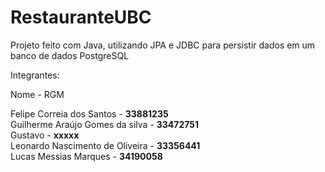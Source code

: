 # RestauranteUBC
Projeto feito com Java, utilizando JPA e JDBC para persistir dados em um banco de dados PostgreSQL

Integrantes:

Nome - RGM

Felipe Correia dos Santos - <strong>33881235</strong> <br>
Guilherme Araújo Gomes da silva - <strong>33472751</strong> <br>
Gustavo - <strong>xxxxx</strong> <br>
Leonardo Nascimento de Oliveira - <strong>33356441</strong> <br>
Lucas Messias Marques - <strong>34190058</strong>
